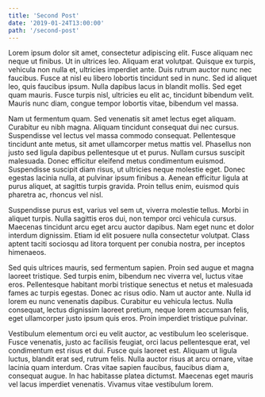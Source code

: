 ```yaml
---
title: 'Second Post'
date: '2019-01-24T13:00:00'
path: '/second-post'
---
```


Lorem ipsum dolor sit amet, consectetur adipiscing elit. Fusce aliquam nec neque ut finibus. Ut in ultrices leo. Aliquam erat volutpat. Quisque ex turpis, vehicula non nulla et, ultricies imperdiet ante. Duis rutrum auctor nunc nec faucibus. Fusce at nisl eu libero lobortis tincidunt sed in nunc. Sed id aliquet leo, quis faucibus ipsum. Nulla dapibus lacus in blandit mollis. Sed eget quam mauris. Fusce turpis nisl, ultricies eu elit ac, tincidunt bibendum velit. Mauris nunc diam, congue tempor lobortis vitae, bibendum vel massa.

Nam ut fermentum quam. Sed venenatis sit amet lectus eget aliquam. Curabitur eu nibh magna. Aliquam tincidunt consequat dui nec cursus. Suspendisse vel lectus vel massa commodo consequat. Pellentesque tincidunt ante metus, sit amet ullamcorper metus mattis vel. Phasellus non justo sed ligula dapibus pellentesque ut et purus. Nullam cursus suscipit malesuada. Donec efficitur eleifend metus condimentum euismod. Suspendisse suscipit diam risus, ut ultricies neque molestie eget. Donec egestas lacinia nulla, at pulvinar ipsum finibus a. Aenean efficitur ligula at purus aliquet, at sagittis turpis gravida. Proin tellus enim, euismod quis pharetra ac, rhoncus vel nisl.

Suspendisse purus est, varius vel sem ut, viverra molestie tellus. Morbi in aliquet turpis. Nulla sagittis eros dui, non tempor orci vehicula cursus. Maecenas tincidunt arcu eget arcu auctor dapibus. Nam eget nunc et dolor interdum dignissim. Etiam id elit posuere nulla consectetur volutpat. Class aptent taciti sociosqu ad litora torquent per conubia nostra, per inceptos himenaeos.

Sed quis ultrices mauris, sed fermentum sapien. Proin sed augue et magna laoreet tristique. Sed turpis enim, bibendum nec viverra vel, luctus vitae eros. Pellentesque habitant morbi tristique senectus et netus et malesuada fames ac turpis egestas. Donec ac risus odio. Nam ut auctor ante. Nulla id lorem eu nunc venenatis dapibus. Curabitur eu vehicula lectus. Nulla consequat, lectus dignissim laoreet pretium, neque lorem accumsan felis, eget ullamcorper justo ipsum quis eros. Proin imperdiet tristique pulvinar.

Vestibulum elementum orci eu velit auctor, ac vestibulum leo scelerisque. Fusce venenatis, justo ac facilisis feugiat, orci lacus pellentesque erat, vel condimentum est risus et dui. Fusce quis laoreet est. Aliquam ut ligula luctus, blandit erat sed, rutrum felis. Nulla auctor risus at arcu ornare, vitae lacinia quam interdum. Cras vitae sapien faucibus, faucibus diam a, consequat augue. In hac habitasse platea dictumst. Maecenas eget mauris vel lacus imperdiet venenatis. Vivamus vitae vestibulum lorem.
